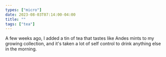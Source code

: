 ```yaml
---
types: ["micro"]
date: 2023-08-03T07:14:00-04:00
title: ""
tags: ["tea"]
---
```

A few weeks ago, I added a tin of tea that tastes like Andes mints to my growing collection, and it's taken a lot of self control to drink anything else in the morning.
